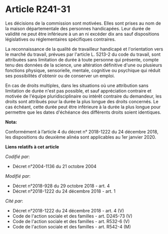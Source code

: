 # Article R241-31

Les décisions de la commission sont motivées. Elles sont prises au nom de la maison départementale des personnes handicapées.
Leur durée de validité ne peut être inférieure à un an ni excéder dix ans sauf dispositions législatives ou réglementaires
spécifiques contraires.

La reconnaissance de la qualité de travailleur handicapé et l'orientation vers le marché du travail, prévues par l'article L.
5213-2 du code du travail, sont attribuées sans limitation de durée à toute personne qui présente, compte tenu des données de
la science, une altération définitive d'une ou plusieurs fonctions physique, sensorielle, mentale, cognitive ou psychique qui
réduit ses possibilités d'obtenir ou de conserver un emploi.

En cas de droits multiples, dans les situations où une attribution sans limitation de durée n'est pas possible, et sauf
appréciation contraire et motivée de l'équipe pluridisciplinaire ou intérêt contraire du demandeur, les droits sont attribués
pour la durée la plus longue des droits concernés. Le cas échéant, cette durée peut être inférieure à la durée la plus longue
pour permettre que les dates d'échéance des différents droits soient identiques.

**Nota:**

Conformément à l’article 4 du décret n° 2018-1222 du 24 décembre 2018, les dispositions du deuxième alinéa sont applicables
au 1er janvier 2020.

**Liens relatifs à cet article**

_Codifié par_:

  - Décret n°2004-1136 du 21 octobre 2004

_Modifié par_:

  - Décret n°2018-928 du 29 octobre 2018 - art. 4
  - Décret n°2018-1222 du 24 décembre 2018 - art. 1

_Cité par_:

  - Décret n°2018-1222 du 24 décembre 2018 - art. 4 (V)
  - Code de l'action sociale et des familles - art. D245-73 (V)
  - Code de l'action sociale et des familles - art. R532-6 (V)
  - Code de l'action sociale et des familles - art. R542-4 (M)
